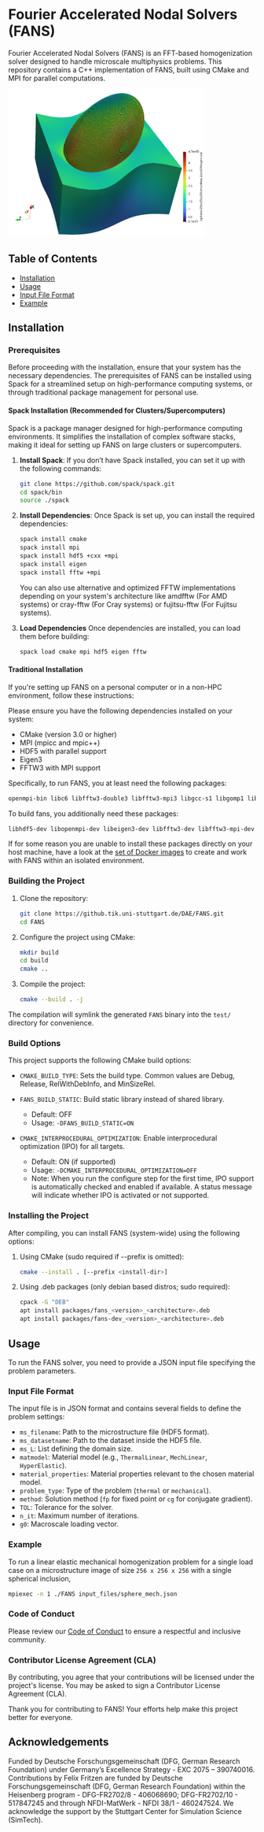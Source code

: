 # Fourier Accelerated Nodal Solvers (FANS)

Fourier Accelerated Nodal Solvers (FANS) is an FFT-based homogenization solver designed to handle microscale multiphysics problems. This repository contains a C++ implementation of FANS, built using CMake and MPI for parallel computations.

<img src="test/FANS_example.png" alt="Example Image" width="400" height="300">

## Table of Contents

- [Installation](#installation)
- [Usage](#usage)
- [Input File Format](#input-file-format)
- [Example](#example)

## Installation

### Prerequisites

Before proceeding with the installation, ensure that your system has the necessary dependencies. The prerequisites of FANS can be installed using Spack for a streamlined setup on high-performance computing systems, or through traditional package management for personal use.

#### Spack Installation (Recommended for Clusters/Supercomputers)

Spack is a package manager designed for high-performance computing environments. It simplifies the installation of complex software stacks, making it ideal for setting up FANS on large clusters or supercomputers.

1. **Install Spack**: If you don’t have Spack installed, you can set it up with the following commands:

    ```bash
    git clone https://github.com/spack/spack.git
    cd spack/bin
    source ./spack
    ```

2. **Install Dependencies**: Once Spack is set up, you can install the required dependencies:

    ```bash
    spack install cmake
    spack install mpi
    spack install hdf5 +cxx +mpi
    spack install eigen
    spack install fftw +mpi
    ```

    You can also use alternative and optimized FFTW implementations depending on your system's architecture like amdfftw (For AMD systems) or cray-fftw (For Cray systems) or fujitsu-fftw (For Fujitsu systems).

3. **Load Dependencies** Once dependencies are installed, you can load them before building:

    ```bash
    spack load cmake mpi hdf5 eigen fftw
    ```

#### Traditional Installation

If you're setting up FANS on a personal computer or in a non-HPC environment, follow these instructions:

Please ensure you have the following dependencies installed on your system:

- CMake (version 3.0 or higher)
- MPI (mpicc and mpic++)
- HDF5 with parallel support
- Eigen3
- FFTW3 with MPI support

Specifically, to run FANS, you at least need the following packages:

```bash
openmpi-bin libc6 libfftw3-double3 libfftw3-mpi3 libgcc-s1 libgomp1 libhdf5-103 libopenmpi3 libstdc++6
```

To build fans, you additionally need these packages:

```bash
libhdf5-dev libopenmpi-dev libeigen3-dev libfftw3-dev libfftw3-mpi-dev
```

If for some reason you are unable to install these packages directly on your host machine, have a look at the [set of Docker images](docker/) to create and work with FANS within an isolated environment.

### Building the Project

1. Clone the repository:

    ```bash
    git clone https://github.tik.uni-stuttgart.de/DAE/FANS.git
    cd FANS
    ```

2. Configure the project using CMake:

    ```bash
    mkdir build
    cd build
    cmake ..
    ```

3. Compile the project:

    ```bash
    cmake --build . -j
    ```

The compilation will symlink the generated `FANS` binary into the `test/` directory for convenience.

### Build Options

This project supports the following CMake build options:

- `CMAKE_BUILD_TYPE`: Sets the build type. Common values are Debug, Release, RelWithDebInfo, and MinSizeRel.

- `FANS_BUILD_STATIC`: Build static library instead of shared library.
  - Default: OFF
  - Usage: `-DFANS_BUILD_STATIC=ON`

- `CMAKE_INTERPROCEDURAL_OPTIMIZATION`: Enable interprocedural optimization (IPO) for all targets.
  - Default: ON (if supported)
  - Usage: `-DCMAKE_INTERPROCEDURAL_OPTIMIZATION=OFF`
  - Note: When you run the configure step for the first time, IPO support is automatically checked and enabled if available. A status message will indicate whether IPO is activated or not supported.

### Installing the Project

After compiling, you can install FANS (system-wide) using the following options:

1. Using CMake (sudo required if --prefix is omitted):

    ```bash
    cmake --install . [--prefix <install-dir>]
    ```

2. Using .deb packages (only debian based distros; sudo required):

    ```bash
    cpack -G "DEB"
    apt install packages/fans_<version>_<architecture>.deb
    apt install packages/fans-dev_<version>_<architecture>.deb
    ```

## Usage

To run the FANS solver, you need to provide a JSON input file specifying the problem parameters.

### Input File Format

The input file is in JSON format and contains several fields to define the problem settings:

- `ms_filename`: Path to the microstructure file (HDF5 format).
- `ms_datasetname`: Path to the dataset inside the HDF5 file.
- `ms_L`: List defining the domain size.
- `matmodel`: Material model (e.g., `ThermalLinear`, `MechLinear`, `HyperElastic`).
- `material_properties`: Material properties relevant to the chosen material model.
- `problem_type`: Type of the problem (`thermal` or `mechanical`).
- `method`: Solution method (`fp` for fixed point or `cg` for conjugate gradient).
- `TOL`: Tolerance for the solver.
- `n_it`: Maximum number of iterations.
- `g0`: Macroscale loading vector.

### Example

To run a linear elastic mechanical homogenization problem for a single load case on a microstructure image of size `256 x 256 x 256` with a single spherical inclusion,

```bash
mpiexec -n 1 ./FANS input_files/sphere_mech.json
```

### Code of Conduct

Please review our [Code of Conduct](CODE_OF_CONDUCT.md) to ensure a respectful and inclusive community.

### Contributor License Agreement (CLA)

By contributing, you agree that your contributions will be licensed under the project's license. You may be asked to sign a Contributor License Agreement (CLA).

Thank you for contributing to FANS! Your efforts help make this project better for everyone.

## Acknowledgements

Funded by Deutsche Forschungsgemeinschaft (DFG, German Research Foundation) under Germany’s Excellence Strategy - EXC 2075 – 390740016. Contributions by Felix Fritzen are funded by Deutsche Forschungsgemeinschaft (DFG, German Research Foundation) within the Heisenberg program - DFG-FR2702/8 - 406068690; DFG-FR2702/10 - 517847245 and through NFDI-MatWerk - NFDI 38/1 - 460247524. We acknowledge the support by the Stuttgart Center for Simulation Science (SimTech).
